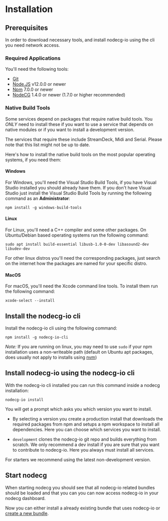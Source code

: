 # Installation

## Prerequisites

In order to download necessary tools, and install nodecg-io using the cli you need network access.

### Required Applications

You'll need the following tools:

-   [Git](https://git-scm.com)
-   [Node.JS](https://nodejs.org/en/) v12.0.0 or newer
-   [Npm](https://www.npmjs.com/get-npm) 7.0.0 or newer
-   [NodeCG](https://nodecg.dev/) 1.4.0 or newer (1.7.0 or higher recommended)

### Native Build Tools

Some services depend on packages that require native build tools. You _ONLY_ need to install these if you want to use a service that depends on native modules or if you want to install a development version.

The services that require these include StreamDeck, Midi and Serial. Please note that this list might not be up to date.

Here's how to install the native build tools on the most popular operating systems, if you need them:

#### Windows

For Windows, you'll need the Visual Studio Build Tools, if you have Visual Studio installed you should already have them.
If you don't have Visual Studio just install the Visual Studio Build Tools by running the following command as an __Administrator__:

```shell
npm install -g windows-build-tools
```

#### Linux

For Linux, you'll need a C++ compiler and some other packages. On Ubuntu/Debian based operating systems run the following command:

```shell
sudo apt install build-essential libusb-1.0-0-dev libasound2-dev libudev-dev
```

For other linux distros you'll need the corresponding packages, just search on the internet how the packages are named for your specific distro.

#### MacOS

For macOS, you'll need the Xcode command line tools. To install them run the following command:

```shell
xcode-select --install
```

## Install the nodecg-io cli

Install the nodecg-io cli using the following command:

```shell
npm install -g nodecg-io-cli
```

_Note:_ If you are running on linux, you may need to use `sudo` if your npm installation uses a non-writeable path (default on Ubuntu apt packages, does usually not apply to installs using [nvm](https://github.com/nvm-sh/nvm))


## Install nodecg-io using the nodecg-io cli

With the nodecg-io cli installed you can run this command inside a nodecg installation:

```shell
nodecg-io install
```

You will get a prompt which asks you which version you want to install. 

- By selecting a version you create a production install that downloads the required packages from npm and setups a npm workspace to install all dependencies. Here you can choose which services you want to install.

- `development` clones the nodecg-io git repo and builds everything from scratch. We only recommend a dev install if you are sure that you want to contribute to nodecg-io. Here you always must install all services.

For starters we recommend using the latest non-development version.

## Start nodecg

When starting nodecg you should see that all nodecg-io related bundles should be loaded and that you can you can now access nodecg-io in your nodecg dashboard.

Now you can either install a already existing bundle that uses nodecg-io or [create a new bundle](./create_bundle.md).
